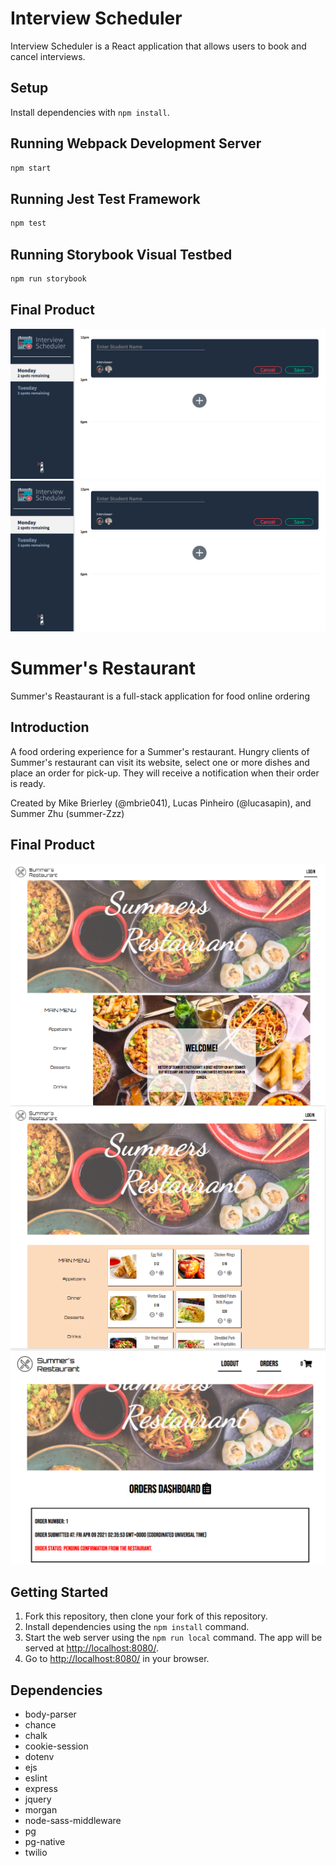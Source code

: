 # Interview Scheduler

Interview Scheduler is a React application that allows users to book and cancel interviews.

## Setup

Install dependencies with `npm install`.

## Running Webpack Development Server

```sh
npm start
```

## Running Jest Test Framework

```sh
npm test
```

## Running Storybook Visual Testbed

```sh
npm run storybook
```

## Final Product

!["Screenshot of Form"](https://github.com/summer-Zzz/scheduler/blob/master/public/docs/Screenshot-form.png?raw=true)
!["Screenshot of an appointment"](https://github.com/summer-Zzz/scheduler/blob/master/public/docs/Screenshot-form.png?raw=true)

# Summer's Restaurant

Summer's Reastaurant is a full-stack application for food online ordering

## Introduction

A food ordering experience for a Summer's restaurant. Hungry clients of Summer's restaurant can visit its website, select one or more dishes and place an order for pick-up. They will receive a notification when their order is ready. 

Created by Mike Brierley (@mbrie041), Lucas Pinheiro (@lucasapin), and Summer Zhu (summer-Zzz)


## Final Product

!["Screenshot of home page"](https://github.com/mbrie041/summer-restaurant/blob/add-readme/public/images/screenshots/Screen%20Shot%202021-04-10%20at%2012.46.16%20AM.png?raw=true)
!["Screenshot of main-menu page"](https://github.com/mbrie041/summer-restaurant/blob/add-readme/public/images/screenshots/Screen%20Shot%202021-04-10%20at%2012.46.38%20AM.png?raw=true)
!["Screenshot of order-dashboard page"](https://github.com/mbrie041/summer-restaurant/blob/add-readme/public/images/screenshots/Screen%20Shot%202021-04-10%20at%2012.50.34%20AM.png?raw=true)

## Getting Started

1. Fork this repository, then clone your fork of this repository.
2. Install dependencies using the `npm install` command.
3. Start the web server using the `npm run local` command. The app will be served at <http://localhost:8080/>.
4. Go to <http://localhost:8080/> in your browser.

## Dependencies

- body-parser
- chance
- chalk
- cookie-session
- dotenv
- ejs
- eslint
- express
- jquery
- morgan
- node-sass-middleware
- pg
- pg-native
- twilio
